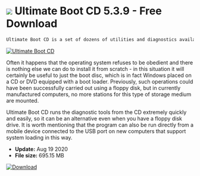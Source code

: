 # ![](https://cdn.softexe.net/static/icon/9/ultimate-boot-cd-10535.png) Ultimate Boot CD 5.3.9 - Free Download

```sh
Ultimate Boot CD is a set of dozens of utilities and diagnostics available in the form of a file saved in ISO format, which should be burned to a CD. It will certainly be useful when we want to prepare a computer for work or to repair the system after a failure.
```
[![Ultimate Boot CD](https://gallery.dpcdn.pl/imgc/Tools/53008/g_-_420x350_1.5_-_x20140724132757_0.gif)](https://softexe.net/win/system/tweaking-optimizing/ultimate-boot-cd:pRece.html)

Often it happens that the operating system refuses to be obedient and there is nothing else we can do to install it from scratch - in this situation it will certainly be useful to just the boot disc, which is in fact Windows placed on a CD or DVD equipped with a boot loader. Previously, such operations could have been successfully carried out using a floppy disk, but in currently manufactured computers, no more stations for this type of storage medium are mounted.
 
 Ultimate Boot CD runs the diagnostic tools from the CD extremely quickly and easily, so it can be an alternative even when you have a floppy disk drive. It is worth mentioning that the program can also be run directly from a mobile device connected to the USB port on new computers that support system loading in this way.


- **Update:** Aug 19 2020
- **File size:** 695.15 MB

[![Download](https://cdn.softexe.net/static/img/download.png)](https://softexe.net/win/system/tweaking-optimizing/ultimate-boot-cd:pRece.html)

